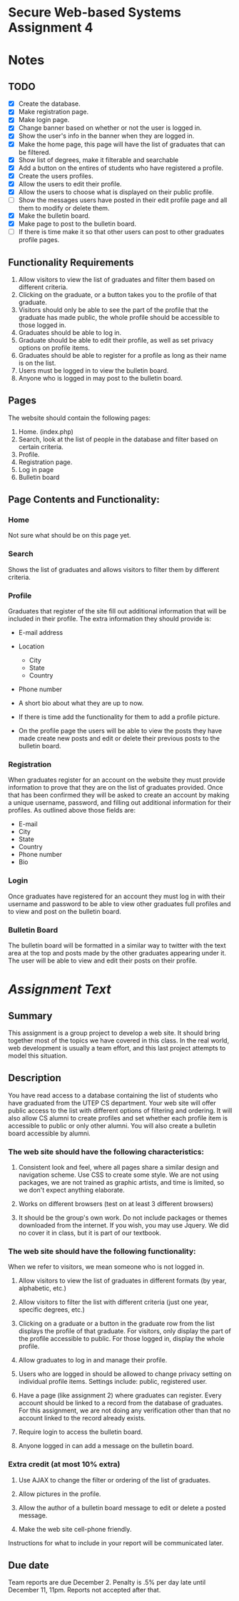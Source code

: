 # Secure Web-based Systems Assignment 4

# Notes

## TODO

- [x] Create the database.
- [x] Make registration page.
- [x] Make login page.
- [x] Change banner based on whether or not the user is logged in.
- [x] Show the user's info in the banner when they are logged in.
- [x] Make the home page, this page will have the list of graduates that can be filtered.
- [x] Show list of degrees, make it filterable and searchable
- [x] Add a button on the entires of students who have registered a profile.
- [x] Create the users profiles.
- [x] Allow the users to edit their profile.
- [x] Allow the users to choose what is displayed on their public profile.
- [ ] Show the messages users have posted in their edit profile page and all them to modify or delete them.
- [x] Make the bulletin board.
- [x] Make page to post to the bulletin board.
- [ ] If there is time make it so that other users can post to other graduates profile pages.

## Functionality Requirements

1. Allow visitors to view the list of graduates and filter them based on different criteria.
2. Clicking on the graduate, or a button takes you to the profile of that graduate.
3. Visitors should only be able to see the part of the profile that the graduate has made public, the whole profile should be accessible to those logged in.
4. Graduates should be able to log in.
5. Graduate should be able to edit their profile, as well as set privacy options on profile items.
6. Graduates should be able to register for a profile as long as their name is on the list.
7. Users must be logged in to view the bulletin board.
8. Anyone who is logged in may post to the bulletin board.

## Pages

The website should contain the following pages:

1. Home. (index.php)
2. Search, look at the list of people in the database and filter based on certain criteria.
3. Profile.
4. Registration page.
5. Log in page
6. Bulletin board

## Page Contents and Functionality:

### Home

Not sure what should be on this page yet.

### Search

Shows the list of graduates and allows visitors to filter them by different criteria.

### Profile

Graduates that register of the site fill out additional information that will be included in their profile. The extra information they should provide is:

- E-mail address
- Location

  - City
  - State
  - Country

- Phone number

- A short bio about what they are up to now.

- If there is time add the functionality for them to add a profile picture.

- On the profile page the users will be able to view the posts they have made create new posts and edit or delete their previous posts to the bulletin board.

### Registration

When graduates register for an account on the website they must provide information to prove that they are on the list of graduates provided. Once that has been confirmed they will be asked to create an account by making a unique username, password, and filling out additional information for their profiles. As outlined above those fields are:

- E-mail
- City
- State
- Country
- Phone number
- Bio

### Login

Once graduates have registered for an account they must log in with their username and password to be able to view other graduates full profiles and to view and post on the bulletin board.

### Bulletin Board

The bulletin board will be formatted in a similar way to twitter with the text area at the top and posts made by the other graduates appearing under it. The user will be able to view and edit their posts on their profile.

# _Assignment Text_

## Summary

This assignment is a group project to develop a web site. It should bring together most of the topics we have covered in this class. In the real world, web development is usually a team effort, and this last project attempts to model this situation.

## Description

You have read access to a database containing the list of students who have graduated from the UTEP CS department. Your web site will offer public access to the list with different options of filtering and ordering. It will also allow CS alumni to create profiles and set whether each profile item is accessible to public or only other alumni. You will also create a bulletin board accessible by alumni.

### The web site should have the following characteristics:

1. Consistent look and feel, where all pages share a similar design and navigation scheme. Use CSS to create some style. We are not using packages, we are not trained as graphic artists, and time is limited, so we don't expect anything elaborate.

2. Works on different browsers (test on at least 3 different browsers)

3. It should be the group's own work. Do not include packages or themes downloaded from the internet. If you wish, you may use Jquery. We did no cover it in class, but it is part of our textbook.

### The web site should have the following functionality:

When we refer to visitors, we mean someone who is not logged in.

1. Allow visitors to view the list of graduates in different formats (by year, alphabetic, etc.)

2. Allow visitors to filter the list with different criteria (just one year, specific degrees, etc.)

3. Clicking on a graduate or a button in the graduate row from the list displays the profile of that graduate. For visitors, only display the part of the profile accessible to public. For those logged in, display the whole profile.

4. Allow graduates to log in and manage their profile.

5. Users who are logged in should be allowed to change privacy setting on individual profile items. Settings include: public, registered user.

6. Have a page (like assignment 2) where graduates can register. Every account should be linked to a record from the database of graduates. For this assignment, we are not doing any verification other than that no account linked to the record already exists.

7. Require login to access the bulletin board.

8. Anyone logged in can add a message on the bulletin board.

### Extra credit (at most 10% extra)

1. Use AJAX to change the filter or ordering of the list of graduates.

2. Allow pictures in the profile.

3. Allow the author of a bulletin board message to edit or delete a posted message.

4. Make the web site cell-phone friendly.

Instructions for what to include in your report will be communicated later.

## Due date

Team reports are due December 2\. Penalty is .5% per day late until December 11, 11pm. Reports not accepted after that.
